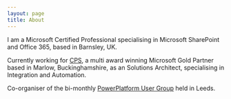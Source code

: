 ```yaml
---
layout: page
title: About
---
```


I am a Microsoft Certified Professional specialising in Microsoft SharePoint and Office 365, based in Barnsley, UK.

Currently working for [CPS](https://www.cps.co.uk "Corporate Project Solutions"), a multi award winning Microsoft Gold Partner based in Marlow, Buckinghamshire, as an Solutions Architect, specialising in Integration and Automation.

Co-organiser of the bi-monthly [PowerPlatform User Group](https://www.meetup.com/PowerPlatform-User-Group-Leeds/) held in Leeds.

